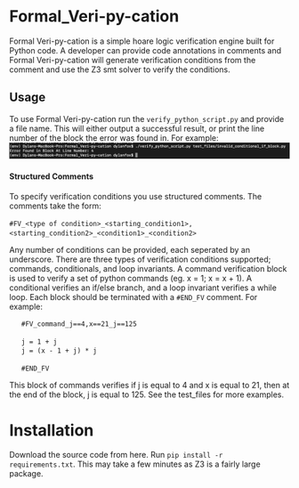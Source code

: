 # Formal_Veri-py-cation
Formal Veri-py-cation is a simple hoare logic verification engine built for Python code. A developer can provide code annotations in comments and Formal Veri-py-cation will generate verification conditions from the comment and use the Z3 smt solver to verify the conditions. 
## Usage
To use Formal Veri-py-cation run the `verify_python_script.py` and provide a file name. This will either output a successful result, or print the line number of the block the error was found in. For example:
![Photo of command line](https://github.com/Dyfox100/Formal_Veri-py-cation/blob/master/example_photos/example_command_line.png)

#### Structured Comments
 To specify verification conditions you use structured comments. The comments take the form:
 
 `#FV_<type of condition>_<starting_condition1>,<starting_condition2>_<condition1>_<condition2>`
 
 Any number of conditions can be provided, each seperated by an underscore. There are three types of verification conditions supported; commands, conditionals, and loop invariants. A command verification block is used to verify a set of python commands (eg. x = 1; x = x + 1). A conditional verifies an if/else branch, and a loop invariant verifies a while loop. Each block should be terminated with a `#END_FV` comment. For example:
 ```
    #FV_command_j==4,x==21_j==125

    j = 1 + j
    j = (x - 1 + j) * j

    #END_FV
  ``` 
  This block of commands verifies if j is equal to 4 and x is equal to 21, then at the end of the block, j is equal to 125.
  See the test_files for more examples.
  # Installation
  Download the source code from here. Run `pip install -r requirements.txt`. This may take a few minutes as Z3 is a fairly large package.
